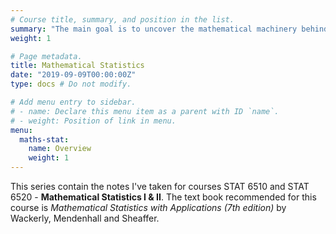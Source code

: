 ```yaml
---
# Course title, summary, and position in the list.
summary: "The main goal is to uncover the mathematical machinery behind core probabilistic and statistical concepts and properties. Topics in the first half include set opeartions, laws of probability, conditional probability, common discrete and continuous distributions, sampling distributions, moment generating functions and law of large numbers. The second half of the course focuses on two fundamental concepts in statistical inference: estimation and hypothesis testing. Finally we introduce important topics including linear regression and analysis of variance."
weight: 1

# Page metadata.
title: Mathematical Statistics
date: "2019-09-09T00:00:00Z"
type: docs # Do not modify.

# Add menu entry to sidebar.
# - name: Declare this menu item as a parent with ID `name`.
# - weight: Position of link in menu.
menu:
  maths-stat:
    name: Overview
    weight: 1
---
```


This series contain the notes I've taken for courses STAT 6510 and STAT 6520 - **Mathematical Statistics I & II**. The text book recommended for this course is _Mathematical Statistics with Applications (7th edition)_ by Wackerly, Mendenhall and Sheaffer.

